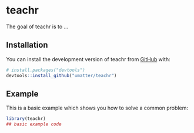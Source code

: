 
# teachr

<!-- badges: start -->
<!-- badges: end -->

The goal of teachr is to ...

## Installation

You can install the development version of teachr from [GitHub](https://github.com/) with:

``` r
# install.packages("devtools")
devtools::install_github("umatter/teachr")
```

## Example

This is a basic example which shows you how to solve a common problem:

``` r
library(teachr)
## basic example code
```

